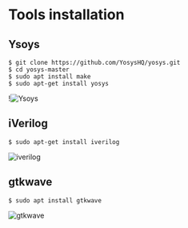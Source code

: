 # Tools installation

<h2>Ysoys</h2>

```
$ git clone https://github.com/YosysHQ/yosys.git
$ cd yosys-master 
$ sudo apt install make 
$ sudo apt-get install yosys
```
!![Ysoys](https://github.com/user-attachments/assets/9663e34e-639c-4bb2-a382-119a991a13b9)

<h2>iVerilog</h2>

```
$ sudo apt-get install iverilog
```
![iverilog](https://github.com/user-attachments/assets/095b83bd-3923-466b-b51e-5924205fe9cf)



<h2>gtkwave</h2>

```
$ sudo apt install gtkwave
```
![gtkwave](https://github.com/user-attachments/assets/f3f5c8eb-51e7-442d-9b19-920e006575fc)





